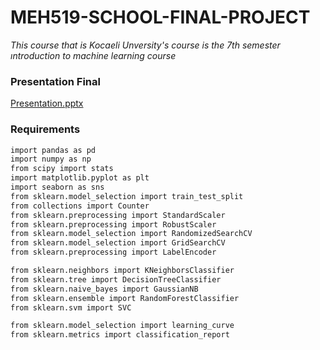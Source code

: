 # MEH519-SCHOOL-FINAL-PROJECT

*This course that is Kocaeli Unversity's course  is the 7th semester ıntroduction to machine learning course*

### Presentation Final

[Presentation.pptx](https://github.com/erdmkbc/MEH519-SCHOOL-FINAL-PROJECT/files/7711700/Presentation.pptx)

### Requirements
```bash
import pandas as pd 
import numpy as np 
from scipy import stats
import matplotlib.pyplot as plt 
import seaborn as sns 
from sklearn.model_selection import train_test_split 
from collections import Counter
from sklearn.preprocessing import StandardScaler 
from sklearn.preprocessing import RobustScaler   
from sklearn.model_selection import RandomizedSearchCV 
from sklearn.model_selection import GridSearchCV 
from sklearn.preprocessing import LabelEncoder  

from sklearn.neighbors import KNeighborsClassifier 
from sklearn.tree import DecisionTreeClassifier 
from sklearn.naive_bayes import GaussianNB
from sklearn.ensemble import RandomForestClassifier
from sklearn.svm import SVC

from sklearn.model_selection import learning_curve
from sklearn.metrics import classification_report 
```
